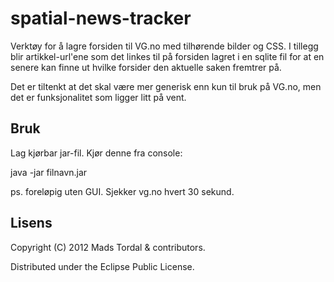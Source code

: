 # spatial-news-tracker
Verktøy for å lagre forsiden til VG.no med tilhørende bilder og CSS. I tillegg blir artikkel-url'ene som det linkes til på forsiden lagret i en sqlite fil for at en senere kan finne ut hvilke forsider den aktuelle saken fremtrer på.

Det er tiltenkt at det skal være mer generisk enn kun til bruk på VG.no, men det er funksjonalitet som ligger litt på vent.


## Bruk
Lag kjørbar jar-fil. Kjør denne fra console:

java -jar filnavn.jar

ps. foreløpig uten GUI. Sjekker vg.no hvert 30 sekund.

## Lisens

Copyright (C) 2012 Mads Tordal & contributors.

Distributed under the Eclipse Public License.
